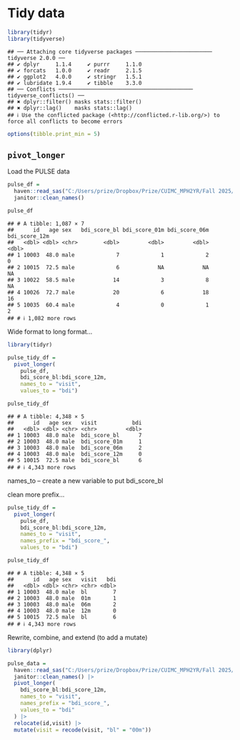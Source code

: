 Tidy data
================

``` r
library(tidyr)
library(tidyverse)
```

    ## ── Attaching core tidyverse packages ──────────────────────── tidyverse 2.0.0 ──
    ## ✔ dplyr     1.1.4     ✔ purrr     1.1.0
    ## ✔ forcats   1.0.0     ✔ readr     2.1.5
    ## ✔ ggplot2   4.0.0     ✔ stringr   1.5.1
    ## ✔ lubridate 1.9.4     ✔ tibble    3.3.0
    ## ── Conflicts ────────────────────────────────────────── tidyverse_conflicts() ──
    ## ✖ dplyr::filter() masks stats::filter()
    ## ✖ dplyr::lag()    masks stats::lag()
    ## ℹ Use the conflicted package (<http://conflicted.r-lib.org/>) to force all conflicts to become errors

``` r
options(tibble.print_min = 5)
```

## `pivot_longer`

Load the PULSE data

``` r
pulse_df = 
  haven::read_sas("C:/Users/prize/Dropbox/Prize/CUIMC_MPH2YR/Fall 2025/Data Science I/Week 2/data_manipulation/tidy data/data/public_pulse_data.sas7bdat") |> 
  janitor::clean_names()

pulse_df
```

    ## # A tibble: 1,087 × 7
    ##      id   age sex   bdi_score_bl bdi_score_01m bdi_score_06m bdi_score_12m
    ##   <dbl> <dbl> <chr>        <dbl>         <dbl>         <dbl>         <dbl>
    ## 1 10003  48.0 male             7             1             2             0
    ## 2 10015  72.5 male             6            NA            NA            NA
    ## 3 10022  58.5 male            14             3             8            NA
    ## 4 10026  72.7 male            20             6            18            16
    ## 5 10035  60.4 male             4             0             1             2
    ## # ℹ 1,082 more rows

Wide format to long format…

``` r
library(tidyr)

pulse_tidy_df = 
  pivot_longer(
    pulse_df, 
    bdi_score_bl:bdi_score_12m,
    names_to = "visit", 
    values_to = "bdi")

pulse_tidy_df
```

    ## # A tibble: 4,348 × 5
    ##      id   age sex   visit           bdi
    ##   <dbl> <dbl> <chr> <chr>         <dbl>
    ## 1 10003  48.0 male  bdi_score_bl      7
    ## 2 10003  48.0 male  bdi_score_01m     1
    ## 3 10003  48.0 male  bdi_score_06m     2
    ## 4 10003  48.0 male  bdi_score_12m     0
    ## 5 10015  72.5 male  bdi_score_bl      6
    ## # ℹ 4,343 more rows

names_to – create a new variable to put bdi_score_bl

clean more prefix…

``` r
pulse_tidy_df = 
  pivot_longer(
    pulse_df, 
    bdi_score_bl:bdi_score_12m,
    names_to = "visit", 
    names_prefix = "bdi_score_",
    values_to = "bdi")

pulse_tidy_df
```

    ## # A tibble: 4,348 × 5
    ##      id   age sex   visit   bdi
    ##   <dbl> <dbl> <chr> <chr> <dbl>
    ## 1 10003  48.0 male  bl        7
    ## 2 10003  48.0 male  01m       1
    ## 3 10003  48.0 male  06m       2
    ## 4 10003  48.0 male  12m       0
    ## 5 10015  72.5 male  bl        6
    ## # ℹ 4,343 more rows

Rewrite, combine, and extend (to add a mutate)

``` r
library(dplyr)

pulse_data = 
  haven::read_sas("C:/Users/prize/Dropbox/Prize/CUIMC_MPH2YR/Fall 2025/Data Science I/Week 2/data_manipulation/tidy data/data/public_pulse_data.sas7bdat") |>
  janitor::clean_names() |>
  pivot_longer(
    bdi_score_bl:bdi_score_12m,
    names_to = "visit",
    names_prefix = "bdi_score_",
    values_to = "bdi"
  ) |>
  relocate(id,visit) |> 
  mutate(visit = recode(visit, "bl" = "00m"))
```
